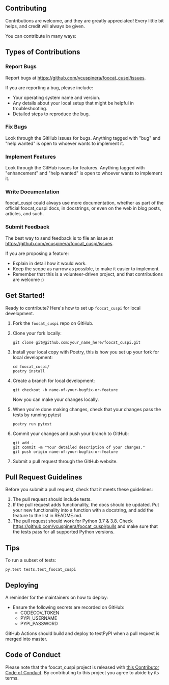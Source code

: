
## Contributing

Contributions are welcome, and they are greatly appreciated! Every little bit
helps, and credit will always be given.

You can contribute in many ways:

## Types of Contributions


### Report Bugs

Report bugs at https://github.com/vcuspinera/foocat_cuspi/issues.

If you are reporting a bug, please include:

* Your operating system name and version.
* Any details about your local setup that might be helpful in troubleshooting.
* Detailed steps to reproduce the bug.

### Fix Bugs

Look through the GitHub issues for bugs. Anything tagged with "bug" and "help
wanted" is open to whoever wants to implement it.

### Implement Features

Look through the GitHub issues for features. Anything tagged with "enhancement"
and "help wanted" is open to whoever wants to implement it.

### Write Documentation

foocat_cuspi could always use more documentation, whether as part of the
official foocat_cuspi docs, in docstrings, or even on the web in blog posts,
articles, and such.

### Submit Feedback

The best way to send feedback is to file an issue at https://github.com/vcuspinera/foocat_cuspi/issues.

If you are proposing a feature:

* Explain in detail how it would work.
* Keep the scope as narrow as possible, to make it easier to implement.
* Remember that this is a volunteer-driven project, and that contributions
  are welcome :)

## Get Started!

Ready to contribute? Here's how to set up `foocat_cuspi` for local development.

1. Fork the `foocat_cuspi` repo on GitHub.

2. Clone your fork locally:

	```
	git clone git@github.com:your_name_here/foocat_cuspi.git
	```

3. Install your local copy with Poetry, this is how you set up your fork for local development:

	```
	cd foocat_cuspi/
	poetry install
	```

4. Create a branch for local development:

	```
	git checkout -b name-of-your-bugfix-or-feature
	```

   	Now you can make your changes locally.

5. When you're done making changes, check that your changes pass the tests by running pytest

	```
	poetry run pytest
	```

6. Commit your changes and push your branch to GitHub:

	```
	git add .
	git commit -m "Your detailed description of your changes."
	git push origin name-of-your-bugfix-or-feature
	```

7. Submit a pull request through the GitHub website.

## Pull Request Guidelines

Before you submit a pull request, check that it meets these guidelines:

1. The pull request should include tests.
2. If the pull request adds functionality, the docs should be updated. Put
   your new functionality into a function with a docstring, and add the
   feature to the list in README.md.
3. The pull request should work for Python 3.7 & 3.8. Check https://github.com/vcuspinera/foocat_cuspi/pulls and make sure that the tests pass for all supported Python versions.

## Tips

To run a subset of tests:

```
py.test tests.test_foocat_cuspi
```

## Deploying

A reminder for the maintainers on how to deploy:

- Ensure the following secrets are recorded on GitHub:
	- CODECOV_TOKEN	
	- PYPI_USERNAME
 	- PYPI_PASSWORD	

 GitHub Actions should build and deploy to testPyPI when a pull request is merged into master.

## Code of Conduct

Please note that the foocat_cuspi project is released with [this Contributor Code of Conduct](CONDUCT.md). By contributing to this project you agree to abide by its terms.
